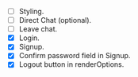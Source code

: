
- [ ] Styling.
- [ ] Direct Chat (optional).
- [ ] Leave chat.
- [X] Login.
- [X] Signup.
- [X] Confirm password field in Signup.
- [X] Logout button in renderOptions.
